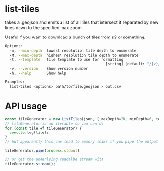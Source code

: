list-tiles
===

takes a .geojson and emits a list of all tiles that intersect it separated by new
lines down to the specified max zoom.

Useful if you want to download a bunch of tiles from s3 or something.

```bash
Options:
  -m, --min-depth  lowest resolution tile depth to enumerate           [number]
  -M, --max-depth  highest resolution tile depth to enumerate          [number]
  -t, --template   tile template to use for formatting
                                              [string] [default: "/{z}/{x}/{y}"]
  -v, --version    Show version number                                 [boolean]
  -h, --help       Show help                                           [boolean]

Examples:
  list-tiles <options> path/to/file.geojson > out.csv
```

API usage
===

```js
const tileGenerator = new ListTiles(json, [ maxDepth=20, minDepth=6, template='/{z}/{x}/{y}']);
// tileGenerator is an iterable so you can do
for (const tile of tileGenerator) {
  console.log(tile);
}
// but apparently this can lead to memory leaks if you pipe the output to the wrong things so you might want to do what we do in bin.js

tileGenerator.pipe(process.stdout)

// or get the underlying readalbe stream with
tileGenerator.stream();
```
